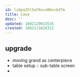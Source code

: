 ```yaml
---
id: lzdpa25l5af6oca9bncbd7m
title: Cave
desc: ''
updated: 1692129013535
created: 1692111624312
---
```


## upgrade
- moving grand as centerpiece
- table setup :: sub-table screen
-